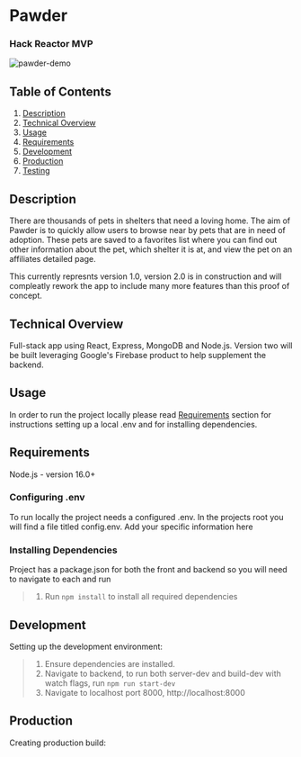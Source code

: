 # Pawder
### Hack Reactor MVP

![pawder-demo](https://github.com/Tribalash/Pawder/blob/master/assets/pawderDemo.gif)


## Table of Contents

1. [Description](#description)
2. [Technical Overview](#technical-overview)
3. [Usage](#usage)
4. [Requirements](#requirements)
5. [Development](#development)
6. [Production](#production)
7. [Testing](#testing)

## Description

There are thousands of pets in shelters that need a loving home. The aim of Pawder is to quickly allow users to browse near by pets that are in need of adoption. These pets are saved to a favorites list where you can find out other information about the pet, which shelter it is at, and view the pet on an affiliates detailed page. 

This currently represnts version 1.0, version 2.0 is in construction and will compleatly rework the app to include many more features than this proof of concept.

## Technical Overview

Full-stack app using React, Express, MongoDB and Node.js. Version two will be built leveraging Google's Firebase product to help supplement the backend.

## Usage

In order to run the project locally please read [Requirements](#requirements) section for instructions setting up a local .env and for installing dependencies. 

## Requirements

Node.js - version 16.0+

### Configuring .env

To run locally the project needs a configured .env. In the projects root you will find a file titled config.env. Add your specific information here

### Installing Dependencies
Project has a package.json for both the front and backend so you will need to navigate to each and run
> 1. Run ```npm install``` to install all required dependencies

## Development

Setting up the development environment:
> 1. Ensure dependencies are installed.
> 2. Navigate to backend, to run both server-dev and build-dev with watch flags, run ```npm run start-dev```
> 3. Navigate to localhost port 8000, http://localhost:8000

## Production

Creating production build:
